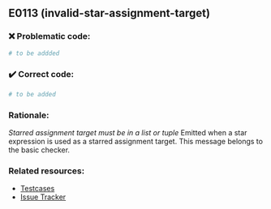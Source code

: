 ## E0113 (invalid-star-assignment-target)

### :x: Problematic code:

```python
# to be addded
```

### :heavy_check_mark: Correct code:

```python
# to be added
```

### Rationale:

 *Starred assignment target must be in a list or tuple*
  Emitted when a star expression is used as a starred assignment target. This
  message belongs to the basic checker.



### Related resources:

- [Testcases](#)
- [Issue Tracker](https://github.com/PyCQA/pylint/issues?q=is%3Aissue+%22invalid-star-assignment-target%22+OR+%22E0113%22)
